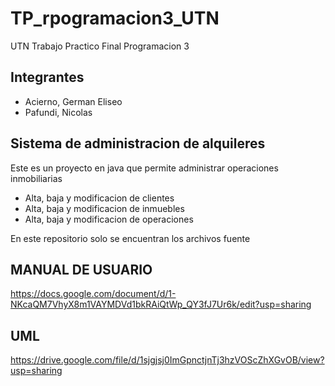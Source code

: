 # TP_rpogramacion3_UTN
UTN Trabajo Practico Final Programacion 3

## Integrantes
- Acierno, German Eliseo
- Pafundi, Nicolas
  
## Sistema de administracion de alquileres

Este es un proyecto en java que permite administrar operaciones inmobiliarias   
- Alta, baja y modificacion de clientes   
- Alta, baja y modificacion de inmuebles   
- Alta, baja y modificacion de operaciones  
   
En este repositorio solo se encuentran los archivos fuente

## MANUAL DE USUARIO
https://docs.google.com/document/d/1-NKcaQM7VhyX8m1VAYMDVd1bkRAiQtWp_QY3fJ7Ur6k/edit?usp=sharing

## UML
https://drive.google.com/file/d/1sjgjsj0ImGpnctjnTj3hzVOScZhXGvOB/view?usp=sharing
